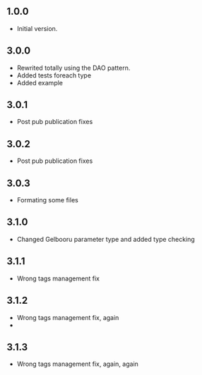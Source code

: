 ## 1.0.0

- Initial version.


## 3.0.0

- Rewrited totally using the DAO pattern.
- Added tests foreach type
- Added example

## 3.0.1

- Post pub publication fixes

## 3.0.2

- Post pub publication fixes

## 3.0.3

- Formating some files 

## 3.1.0

- Changed Gelbooru parameter type and added type checking

## 3.1.1

- Wrong tags management fix

## 3.1.2

- Wrong tags management fix, again
- 
## 3.1.3

- Wrong tags management fix, again, again